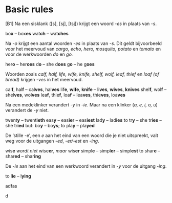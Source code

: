 # Basic rules

[B1] Na een sisklank ([s], [sj], [tsj]) krijgt een woord *-es* in plaats van *-s*.

bo**x** – box**es**
wat**ch** – wat**ches**

Na -*o* krijgt een aantal woorden *-es­* in plaats van -*s*. Dit geldt bijvoorbeeld voor het meervoud van *cargo, echo, hero, mosquito, potato* en *tomato* en voor de werkwoorden *do* en *go.*

her**o** – her**oes**
d**o** – she d**oes**
g**o** – he g**oes**

Woorden zoals *calf, half, life, wife, knife, shelf, wolf, leaf, thief* en *loaf (of bread)* krijgen -*ves* in het meervoud.

cal**f**, hal**f** – cal**ves**, hal**ves**
lif**e**, **wife**, **knife** – li**ves**, **wives**, **knives**
shel**f**, wol**f** – shel**ves**, wol**ves**
lea**f**, thie**f**, loa**f** – lea**ves**, thie**ves**, loa**ves**

Na een medeklinker verandert -*y* in *-ie*.
Maar na een klinker (*a, e, i, o, u*) verandert de *-y* niet.

twent**y** – twent**ieth**
eas**y** – eas**ier** – eas**iest**
lad**y** – lad**ies**
to tr**y** – she tr**ies** – she tr**ied**
but: bo**y** – bo**ys**; to pla**y** – pla**yed**

De ‘stille -e’, een *e* aan het eind van een woord die je niet uitspreekt, valt weg voor de uitgangen *-ed*, *-er/-est* en *-ing*.

wis**e** *wordt niet* wise**er**, *maar* wis**er**
simpl**e** – simpl**er** – simpl**est**
to shar**e** – shar**ed** – shar**ing**

De *-ie* aan het eind van een werkwoord verandert in -*y* voor de uitgang -*ing*.

to l**ie** – l**ying**















 adfas









d
